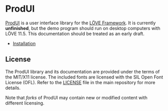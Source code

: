 # ProdUI

[ProdUI](https://www.github.com/rabbitboots/prod_ui_wip) is a user interface library for the [LÖVE Framework](https://love2d.org/). It is currently **unfinished**, but the demo program should run on desktop computers with LÖVE 11.5. This documentation should be treated as an early draft.


* [Installation](reference/installation.md)


## License

The ProdUI library and its documentation are provided under the terms of the MIT/X11 license. The included fonts are licensed with the SIL Open Font License (OFL). Refer to the [LICENSE](https://github.com/rabbitboots/prod_ui_wip/blob/main/LICENSE) file in the main repository for more details.

Note that *forks* of ProdUI may contain new or modified content with different licensing.
